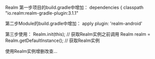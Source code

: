 Realm
第一步项目的build.gradle中增加：
  dependencies {
    classpath "io.realm:realm-gradle-plugin:3.1.1"

第二步Module的build.gradle中增加：
  apply plugin: 'realm-android'

第三步使用：
  Realm.init(this); // 获取Realm实例之前调用
  Realm realm = Realm.getDefaultInstance(); // 获取Realm实例 

使用Realm实例增删改查...
